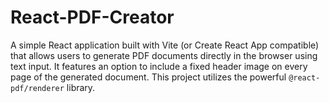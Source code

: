 # React-PDF-Creator


A simple React application built with Vite (or Create React App compatible) that allows users to generate PDF documents directly in the browser using text input. It features an option to include a fixed header image on every page of the generated document. This project utilizes the powerful `@react-pdf/renderer` library.
